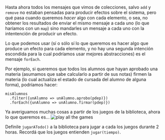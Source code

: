 Hasta ahora todos los mensajes que vimos de colecciones, salvo `add` y `remove` no estaban pensadas para producir efectos sobre el sistema, pero qué pasa cuando queremos *hacer* algo con cada elemento, o sea, no obtener los resultados de enviar el mismo mensaje a cada uno (lo que haríamos con un `map`) sino mandarles un mensaje a cada uno con la intentención de producir un efecto.

Lo que podemos usar (sí o sólo sí lo que queremos es hacer algo que produce un efecto para cada elemento, y no hay una segunda intención escondida para la cual podríamos usar mejores abstracciones) es el mensaje `forEach`.

Por ejemplo, si queremos que todos los alumnos que hayan aprobado una materia (asumamos que sabe calcularlo a partir de sus notas) firmen la materia (lo cual actualiza el estado de cursada del alumno de alguna forma), podríamos hacer:

```wollok
misAlumnos
  .filter({unAlumno => unAlumno.aprobo(pdep)})
  .forEach({unAlumno => unAlumno.firmar(pdep)})
```

Ya averiguamos muchas cosas a partir de los juegos de la biblioteca, ahora lo que queremos es...
![play all the games](http://s2.quickmeme.com/img/eb/eb453777d7faf7608ba6fca4b24a4ea7374756b53813895b7273bd7076c16cc0.jpg)

Definile `jugarATodo()` a la biblioteca para jugar a cada los juegos durante 2 horas. Recordá que los juegos entienden `jugar(tiempo)`.
